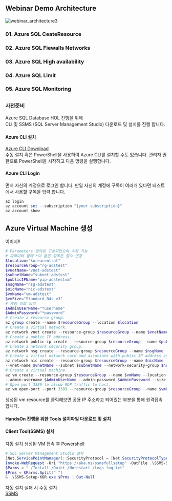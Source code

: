 
## Webinar Demo Architecture


![webinar_architecture3](https://user-images.githubusercontent.com/82139935/114117694-3742e200-9922-11eb-9f4b-e1be3050e6e0.PNG)




### 01. Azure SQL CeateResource
### 02. Azure SQL Fiewalls Networks
### 03. Azure SQL High availability
### 04. Azure SQL Limit
### 05. Azure SQL Monitoring
##              



### 사전준비
Azure SQL Database HOL 진행을 위해  
CLI 및 SSMS (SQL Server Management Studio) 다운로드 및 설치를 진행 합니다.

#### Azure CLI 설치
[Azure CLI Download](https://aka.ms/installazurecliwindows)  
수동 설치 혹은 PowerShell을 사용하여 Azure CLI를 설치할 수도 있습니다.
관리자 권한으로 PowerShell을 시작하고 다음 명령을 실행합니다.

#### Azure CLI Login
먼저 자신의 계정으로 로그인 합니다.
만일 자신의 계정에 구독이 여러개 있다면 테스트에서 사용할 구독을 입력 합니다.
```powershell
az login 
az account set --subscription "{your subscription}"
az account show
```

## Azure Virtual Machine 생성

이미지!!

```powershell
# Parameters 임의로 구성되었으며 수정 가능
# 파라미터 앞에 *이 붙은 항목은 필수 변경
$location="koreacentral"
$resourceGroup="rg-adstest"
$vnetName="vnet-adstest"
$subnetName="subnet-adstest"
$publicIPName="pip-adstestvm"
$nsgName="nsg-adstest"
$nicName="nic-adstest"
$vmName="vm-adstest"
$vmSize="Standard_D4s_v3"
# 계정 정보 입력
$AdminUserName="*username"
$AdminPassword="*password"
# Create a resource group.
az group create --name $resourceGroup --location $location
# Create a virtual network.
az network vnet create --resource-group $resourceGroup --name $vnetName --subnet-name $subnetName
# Create a public IP address.
az network public-ip create --resource-group $resourceGroup --name $publicIPName
# Create a network security group.
az network nsg create --resource-group $resourceGroup --name $nsgName
# Create a virtual network card and associate with public IP address and NSG.
az network nic create --resource-group $resourceGroup --name $nicName `
--vnet-name $vnetName --subnet $subnetName --network-security-group $nsgName --public-ip-address $publicIPName
# Create a virtual machine. 
az vm create --resource-group $resourceGroup --name $vmName --location $location --nics $nicName --image win2016datacenter `
--admin-username $AdminUserName --admin-password $AdminPassword --size $vmSize
# Open port 3389 to allow RDP traffic to host.
az vm open-port --port 3389 --resource-group $resourceGroup --name $vmName
```

생성된 vm resource를 클릭해보면 공용 IP 주소라고 되어있는 부분을 통해 원격접속 합니다.


#### HandsOn 진행을 위한 Tools 설치파일 다운로드 및 설치
#### Client Tool(SSMS) 설치
자동 설치
생성된 VM 접속 후 Powershell

```powershell
# SQL Server Management Studio 설치
[Net.ServicePointManager]::SecurityProtocol = [Net.SecurityProtocolType]::Tls12
Invoke-WebRequest -Uri "https://aka.ms/ssmsfullsetup" -OutFile .\SSMS-Setup-KOR.exe; 
$Parms = " /Install /Quiet /Norestart /Logs log.txt"
$Prms = $Parms.Split(" ")
& .\SSMS-Setup-KOR.exe $Prms | Out-Null
```
자동 설치 실패 시 수동 설치  
[SSMS](https://docs.microsoft.com/ko-kr/sql/ssms/download-sql-server-management-studio-ssms?view=sql-server-ver15)  
